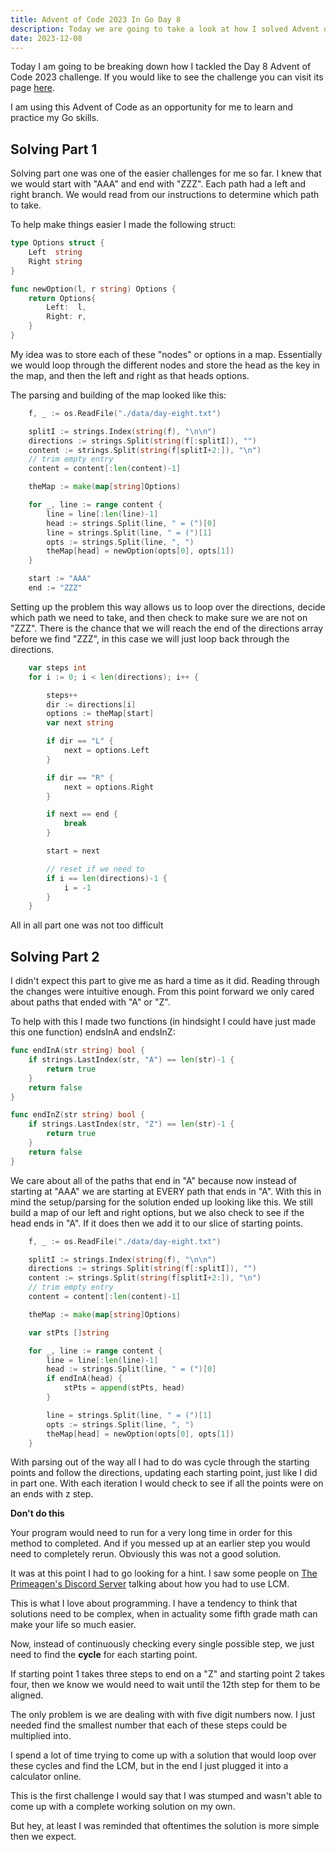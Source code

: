 ```yaml
---
title: Advent of Code 2023 In Go Day 8
description: Today we are going to take a look at how I solved Advent of Code 2023 Day 8 using Go.
date: 2023-12-08
---
```

Today I am going to be breaking down how I tackled the Day 8 Advent of Code 2023 challenge. If you would like to see the challenge you can visit its page [here](https://adventofcode.com/2023/day/8).

I am using this Advent of Code as an opportunity for me to learn and practice my Go skills.
## Solving Part 1
Solving part one was one of the easier challenges for me so far. I knew that we would start with "AAA" and end with "ZZZ". Each path had a left and right branch. We would read from our instructions to determine which path to take.

To help make things easier I made the following struct:
```go
type Options struct {
	Left  string
	Right string
}

func newOption(l, r string) Options {
	return Options{
		Left:  l,
		Right: r,
	}
}
```

My idea was to store each of these "nodes" or options in a map. Essentially we would loop through the different nodes and store the head as the key in the map, and then the left and right as that heads options.

The parsing and building of the map looked like this:
```go
	f, _ := os.ReadFile("./data/day-eight.txt")

	splitI := strings.Index(string(f), "\n\n")
	directions := strings.Split(string(f[:splitI]), "")
	content := strings.Split(string(f[splitI+2:]), "\n")
	// trim empty entry
	content = content[:len(content)-1]

	theMap := make(map[string]Options)

	for _, line := range content {
		line = line[:len(line)-1]
		head := strings.Split(line, " = (")[0]
		line = strings.Split(line, " = (")[1]
		opts := strings.Split(line, ", ")
		theMap[head] = newOption(opts[0], opts[1])
	}

	start := "AAA"
	end := "ZZZ"
```

Setting up the problem this way allows us to loop over the directions, decide which path we need to take, and then check to make sure we are not on "ZZZ". There is the chance that we will reach the end of the directions array before we find "ZZZ", in this case we will just loop back through the directions.

```go
	var steps int
	for i := 0; i < len(directions); i++ {

		steps++
		dir := directions[i]
		options := theMap[start]
		var next string

		if dir == "L" {
			next = options.Left
		}

		if dir == "R" {
			next = options.Right
		}

		if next == end {
			break
		}

		start = next

		// reset if we need to
		if i == len(directions)-1 {
			i = -1
		}
	}

```

All in all part one was not too difficult


## Solving Part 2
I didn't expect this part to give me as hard a time as it did. Reading through the changes were intuitive enough. From this point forward we only cared about paths that ended with "A" or "Z". 

To help with this I made two functions (in hindsight I could have just made this one function) endsInA and endsInZ:
```go
func endInA(str string) bool {
	if strings.LastIndex(str, "A") == len(str)-1 {
		return true
	}
	return false
}

func endInZ(str string) bool {
	if strings.LastIndex(str, "Z") == len(str)-1 {
		return true
	}
	return false
}
```

We care about all of the paths that end in "A" because now instead of starting at "AAA" we are starting at EVERY path that ends in "A". With this in mind the setup/parsing for the solution ended up looking like this. We still build a map of our left and right options, but we also check to see if the head ends in "A". If it does then we add it to our slice of starting points.  

```go
	f, _ := os.ReadFile("./data/day-eight.txt")

	splitI := strings.Index(string(f), "\n\n")
	directions := strings.Split(string(f[:splitI]), "")
	content := strings.Split(string(f[splitI+2:]), "\n")
	// trim empty entry
	content = content[:len(content)-1]

	theMap := make(map[string]Options)

	var stPts []string

	for _, line := range content {
		line = line[:len(line)-1]
		head := strings.Split(line, " = (")[0]
		if endInA(head) {
			stPts = append(stPts, head)
		}

		line = strings.Split(line, " = (")[1]
		opts := strings.Split(line, ", ")
		theMap[head] = newOption(opts[0], opts[1])
	}
```

With parsing out of the way all I had to do was cycle through the starting points and follow the directions, updating each starting point, just like I did in part one. With each iteration I would check to see if all the points were on an ends with z step. 

**Don't do this**

Your program would need to run for a very long time in order for this method to completed. And if you messed up at an earlier step you would need to completely rerun. Obviously this was not a good solution. 

It was at this point I had to go looking for a hint. I saw some people on [The Primeagen's Discord Server](https://discord.gg/theprimeagen) talking about how you had to use LCM.

This is what I love about programming. I have a tendency to think that solutions need to be complex, when in actuality some fifth grade math can make your life so much easier.

Now, instead of continuously checking every single possible step, we just need to find the **cycle** for each starting point. 

If starting point 1 takes three steps to end on a "Z" and starting point 2 takes four, then we know we would need to wait until the 12th step for them to be aligned.

The only problem is we are dealing with with five digit numbers now. I just needed find the smallest number that each of these steps could be multiplied into.

I spend a lot of time trying to come up with a solution that would loop over these cycles and find the LCM, but in the end I just plugged it into a calculator online.

This is the first challenge I would say that I was stumped and wasn't able to come up with a complete working solution on my own. 

But hey, at least I was reminded that oftentimes the solution is more simple then we expect. 